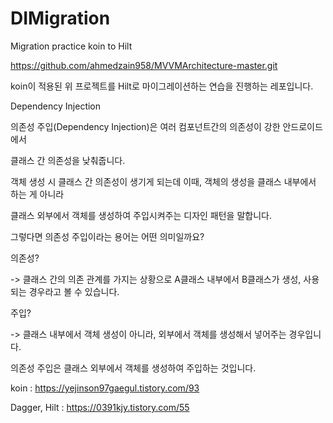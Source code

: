 # DIMigration
Migration practice koin to Hilt

https://github.com/ahmedzain958/MVVMArchitecture-master.git

koin이 적용된 위 프로젝트를 Hilt로 마이그레이션하는 연습을 진행하는 레포입니다.



Dependency Injection

의존성 주입(Dependency Injection)은 여러 컴포넌트간의 의존성이 강한 안드로이드에서

클래스 간 의존성을 낮춰줍니다.

객체 생성 시 클래스 간 의존성이 생기게 되는데 이때, 객체의 생성을 클래스 내부에서 하는 게 아니라

클래스 외부에서 객체를 생성하여 주입시켜주는 디자인 패턴을 말합니다. 

그렇다면 의존성 주입이라는 용어는 어떤 의미일까요? 

의존성?

-> 클래스 간의 의존 관계를 가지는 상황으로 A클래스 내부에서 B클래스가 생성, 사용되는 경우라고 볼 수 있습니다.

주입?

-> 클래스 내부에서 객체 생성이 아니라, 외부에서 객체를 생성해서 넣어주는 경우입니다.

의존성 주입은 클래스 외부에서 객체를 생성하여 주입하는 것입니다.

koin : https://yejinson97gaegul.tistory.com/93

Dagger, Hilt : https://0391kjy.tistory.com/55
